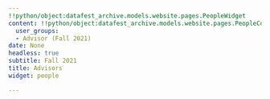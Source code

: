 ```yaml
---
!!python/object:datafest_archive.models.website.pages.PeopleWidget
content: !!python/object:datafest_archive.models.website.pages.PeopleContent
  user_groups:
  - Advisor (Fall 2021)
date: None
headless: true
subtitle: Fall 2021
title: Advisors
widget: people

---
```

